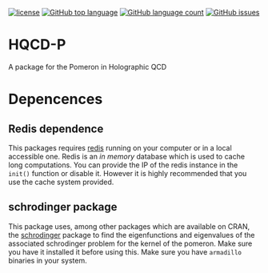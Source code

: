 [![license](https://img.shields.io/github/license/rcarcasses/HQCD-P.svg)]()
[![GitHub top language](https://img.shields.io/github/languages/top/rcarcasses/HQCD-P.svg)]()
[![GitHub language count](https://img.shields.io/github/languages/count/rcarcasses/HQCD-P.svg)]()
[![GitHub issues](https://img.shields.io/github/issues/rcarcasses/HQCD-P.svg)]()


# HQCD-P
A package for the Pomeron in Holographic QCD

# Depencences

## Redis dependence
This packages requires [redis](https://redis.io/) running on your computer or in a local accessible one. Redis is an *in memory* database which is used to cache long computations. You can provide the IP of the redis instance in the `init()` function or disable it. However it is highly recommended that you use the cache system provided.

## schrodinger package
This package uses, among other packages which are available on CRAN, the [schrodinger](https://github.com/rcarcasses/schrodinger) package to find the eigenfunctions and eigenvalues of the associated schrodinger problem for the kernel of the pomeron. Make sure you have it installed it before using this. Make sure you have `armadillo` binaries in your system.
